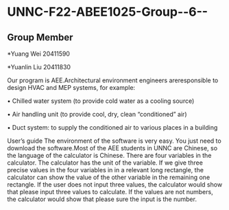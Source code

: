 # UNNC-F22-ABEE1025-Group--6--
## Group Member
*Yuang Wei     20411590

*Yuanlin Liu   20411830


Our program is AEE.Architectural environment engineers areresponsible to design HVAC and MEP systems,
for example:

• Chilled water system (to provide cold water as a
cooling source)

• Air handling unit (to provide cool, dry, clean
“conditioned” air)

• Duct system: to supply the conditioned air to
various places in a building

User’s guide 
The environment of the software is very easy. You just need to download the software.Most of the AEE students in UNNC are Chinese, so the language of the calculator is Chinese. There are four variables in the calculator. The calculator has the unit of the variable. If we give three precise values in the four variables in in a relevant long rectangle, the calculator can show the value of the other variable in the remaining one rectangle. If the user does not input three values, the calculator would show that please input three values to calculate. If the values are not numbers, the calculator would show that please sure the input is the number. 

